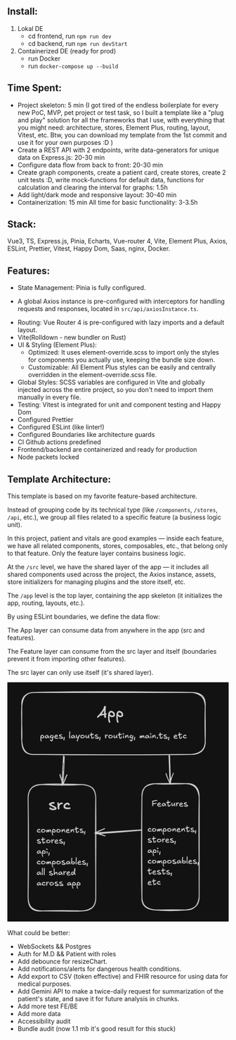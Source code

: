 ## Install:

1) Lokal DE
	- cd frontend, run `npm run dev`
	- cd backend, run `npm run devStart`
2) Containerized DE (ready for prod)
	- run Docker
	- run `docker-compose up --build`

## Time Spent:

- Project skeleton: 5 min (I got tired of the endless boilerplate for every new PoC, MVP, pet project or test task, so I built a template like a "plug and play" solution for all the frameworks that I use, with everything that you might need: architecture, stores, Element Plus, routing, layout, Vitest, etc. Btw, you can download my template from the 1st commit and use it for your own purposes :D )
- Create a REST API with 2 endpoints, write data-generators for unique data on Express.js: 20-30 min
- Configure data flow from back to front: 20-30 min
- Create graph components, create a patient card, create stores, create 2 unit tests :D, write mock-functions for default data, functions for calculation and clearing the interval for graphs: 1.5h
- Add light/dark mode and responsive layout: 30-40 min
- Containerization: 15 min All time for basic functionality: 3-3.5h

## Stack:

Vue3, TS, Express.js, Pinia, Echarts, Vue-router 4, Vite, Element Plus, Axios, ESLint, Prettier, Vitest, Happy Dom, Saas, nginx, Docker.


## Features:

* State Management: Pinia is fully configured.
- A global Axios instance is pre-configured with interceptors for handling requests and responses, located in `src/api/axiosInstance.ts`.
* Routing: Vue Router 4 is pre-configured with lazy imports and a default layout.
* Vite(Rolldown - new bundler on Rust)
* UI & Styling (Element Plus):
    * Optimized: It uses element-override.scss to import only the styles for components you actually use, keeping the bundle size down.
    * Customizable: All Element Plus styles can be easily and centrally overridden in the element-override.scss file.
* Global Styles: SCSS variables are configured in Vite and globally injected across the entire project, so you don't need to import them manually in every file.
* Testing: Vitest is integrated for unit and component testing and Happy Dom 
* Configured Prettier
* Configured ESLint (like linter!)
* Configured Boundaries like architecture guards
* CI Github actions predefined
* Frontend/backend are containerized  and ready for production 
* Node packets locked


## Template Architecture:

This template is based on my favorite feature-based architecture.

Instead of grouping code by its technical type (like `/components`, `/stores`, `/api`, etc.), we group all files related to a specific feature (a business logic unit).

In this project, patient and vitals are good examples — inside each feature, we have all related components, stores, composables, etc., that belong only to that feature. Only the feature layer contains business logic.

At the `/src` level, we have the shared layer of the app — it includes all shared components used across the project, the Axios instance, assets, store initializers for managing plugins and the store itself, etc.

The `/app` level is the top layer, containing the app skeleton (it initializes the app, routing, layouts, etc.).

By using ESLint boundaries, we define the data flow:

The App layer can consume data from anywhere in the app (src and features).

The Feature layer can consume from the src layer and itself (boundaries prevent it from importing other features).

The src layer can only use itself (it's shared layer).

![Data Flow Diagram](src/assets/data-flow.webp)


What could be better:
- WebSockets && Postgres
- Auth for M.D && Patient with roles
- Add debounce for resizeChart.
- Add notifications/alerts for dangerous health conditions.
- Add export to CSV (token effective) and FHIR resource for using data for medical purposes.
- Add Gemini API to make a twice-daily request for summarization of the patient's state, and save it for future analysis in chunks.
- Add more test FE/BE
- Add more data
- Accessibility audit 
- Bundle audit (now 1.1 mb it's good result for this stuck)